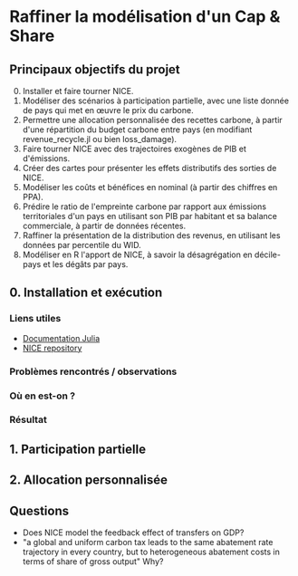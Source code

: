 # Raffiner la modélisation d'un Cap & Share

## Principaux objectifs du projet

0. Installer et faire tourner NICE.
1. Modéliser des scénarios à participation partielle, avec une liste donnée de pays qui met en œuvre le prix du carbone.
2. Permettre une allocation personnalisée des recettes carbone, à partir d'une répartition du budget carbone entre pays (en modifiant revenue_recycle.jl ou bien loss_damage).
3. Faire tourner NICE avec des trajectoires exogènes de PIB et d'émissions.
4. Créer des cartes pour présenter les effets distributifs des sorties de NICE.
5. Modéliser les coûts et bénéfices en nominal (à partir des chiffres en PPA).
6. Prédire le ratio de l'empreinte carbone par rapport aux émissions territoriales d'un pays en utilisant son PIB par habitant et sa balance commerciale, à partir de données récentes.
7. Raffiner la présentation de la distribution des revenus, en utilisant les données par percentile du WID. 
8. Modéliser en R l'apport de NICE, à savoir la désagrégation en décile-pays et les dégâts par pays.


## 0. Installation et exécution

### Liens utiles
- [Documentation Julia](https://docs.julialang.org/en/v1/manual/getting-started/)
- [NICE repository](https://github.com/bixiou/NICE2020)

### Problèmes rencontrés / observations

### Où en est-on ?

### Résultat


## 1. Participation partielle



## 2. Allocation personnalisée


## Questions 
- Does NICE model the feedback effect of transfers on GDP?
- "a global and uniform carbon tax leads to the same abatement rate trajectory in every country, but to heterogeneous abatement costs in terms of share of gross output" Why?